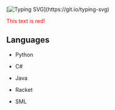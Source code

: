 [![Typing SVG](https://readme-typing-svg.demolab.com?font=Fira+Code&weight=600&size=32&pause=1000&color=FF816F&repeat=false&width=435&lines=Hi+there!)](https://git.io/typing-svg)

<font color="red">This text is red!</font>

## Languages
- Python
- C#
- Java

- Racket
- SML

